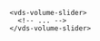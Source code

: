<script>
import Docs from './_Docs.md';
</script>

<Docs>

```html:copy:slot=usage
<vds-volume-slider>
  <!-- ... -->
</vds-volume-slider>
```

</Docs>
